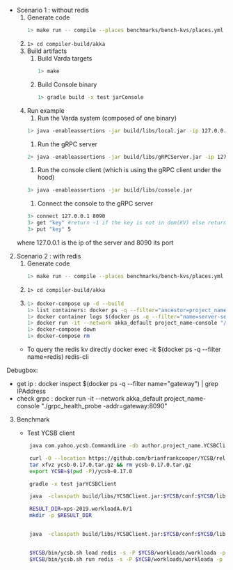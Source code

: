 * Scenario 1 : without redis
    1. Generate code
        ```bash
        1> make run -- compile --places benchmarks/bench-kvs/places.yml --targets benchmarks/bench-kvs/targets.yml --filename benchmarks/bench-kvs/kv.varch --impl benchmarks/bench-kvs/kv-wo-redis.vimpl --provenance 0
        ```
    1. ```1> cd compiler-build/akka```
    1. Build artifacts
        1. Build Varda targets
            ```bash
            1> make
            ```
        1. Build Console binary 
            ```bash
            1> gradle build -x test jarConsole
            ```
    1. Run example
        1. Run the Varda system (composed of one binary)
        ```bash
        1> java -enableassertions -jar build/libs/local.jar -ip 127.0.0.1 -p 25520 -s akka://systemProject_name@127.0.0.1:25520 -l 8080 -vp placeA 
        ```
        1. Run the gRPC server
        ```bash
        2> java -enableassertions -jar build/libs/gRPCServer.jar -ip 127.0.0.1 -p 25521 -s akka://systemProject_name@127.0.0.1:25520 -l 8080 -vp placeA 
        ```
        1. Run the console client (which is using the gRPC client under the hood)
        ```bash
        3> java -enableassertions -jar build/libs/console.jar
        ```
        1. Connect the console to the gRPC server
        ```bash
        3> connect 127.0.0.1 8090
        3> get "key" #return -1 if the key is not in dom(KV) else return the value
        3> put "key" 5
        ```
    where 127.0.0.1 is the ip of the server and 8090 its port
2. Scenario 2 : with redis
    1. Generate code
        ```bash
        1> make run -- compile --places benchmarks/bench-kvs/places.yml --targets benchmarks/bench-kvs/targets.yml --filename benchmarks/bench-kvs/kv.varch --impl benchmarks/bench-kvs/kv-redis.vimpl --provenance 0
        ```
    1. ```1> cd compiler-build/akka```
    1. 
        ```bash 
        1> docker-compose up -d --build 
        1> list containers: docker ps -q --filter="ancestor=project_name-akka"
        1> docker container logs $(docker ps -q --filter="name=server-seed")
        1> docker run -it --network akka_default project_name-console "/usr/local/openjdk-11/bin/java -jar console.jar"
        1> docker-compose down 
        1> docker-compose rm 
        ```
    * To query the redis kv directly
        docker exec -it $(docker ps -q --filter name=redis) redis-cli


Debugbox:

* get ip : docker inspect $(docker ps -q --filter name="gateway") | grep IPAddress
* check grpc : docker run -it --network akka_default project_name-console "./grpc_health_probe -addr=gateway:8090"

3. Benchmark
    * Test YCSB client 
    ```bash
        java com.yahoo.ycsb.CommandLine -db author.project_name.YCSBClient -p kvs.url=localhost -p kvs.port=8090 
    ```

    ```bash
        curl -O --location https://github.com/brianfrankcooper/YCSB/releases/download/0.17.0/ycsb-0.17.0.tar.gz
        tar xfvz ycsb-0.17.0.tar.gz && rm ycsb-0.17.0.tar.gz
        export YCSB=$(pwd -P)/ycsb-0.17.0
    ```

    ```bash
        gradle -x test jarYCSBClient

        java  -classpath build/libs/YCSBClient.jar:$YCSB/conf:$YCSB/lib/HdrHistogram-2.1.4.jar:$YCSB/lib/core-0.17.0.jar:$YCSB/lib/htrace-core4-4.1.0-incubating.jar:$YCSB/lib/jackson-core-asl-1.9.4.jar:$YCSB/lib/jackson-mapper-asl-1.9.4.jar site.ycsb.Client -load -db author.project_name.YCSBClient -P $YCSB/workloads/workloada > outputVardaLoad.txt

        RESULT_DIR=xps-2019.workloadA.0/1
        mkdir -p $RESULT_DIR


        java  -classpath build/libs/YCSBClient.jar:$YCSB/conf:$YCSB/lib/HdrHistogram-2.1.4.jar:$YCSB/lib/core-0.17.0.jar:$YCSB/lib/htrace-core4-4.1.0-incubating.jar:$YCSB/lib/jackson-core-asl-1.9.4.jar:$YCSB/lib/jackson-mapper-asl-1.9.4.jar:$YCSB/redis-binding/lib/commons-pool2-2.4.2.jar:$YCSB/redis-binding/lib/jedis-2.9.0.jar:$YCSB/redis-binding/lib/redis-binding-0.17.0.jar site.ycsb.Client -t -db author.project_name.YCSBClient -s -P $YCSB/workloads/workloada > $RESULT_DIR/ycsb-results


        $YCSB/bin/ycsb.sh load redis -s -P $YCSB/workloads/workloada -p "redis.host=127.0.0.1" -p "redis.port=6379" > outputRedisLoad.txt
        $YCSB/bin/ycsb.sh run redis -s -P $YCSB/workloads/workloada -p "redis.host=127.0.0.1" -p "redis.port=6379" > outputRedisRun.txt
    ```